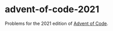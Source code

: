 # advent-of-code-2021

Problems for the 2021 edition of [Advent of Code](https://adventofcode.com/).
